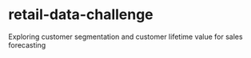 # retail-data-challenge
Exploring customer segmentation and customer lifetime value for sales forecasting
